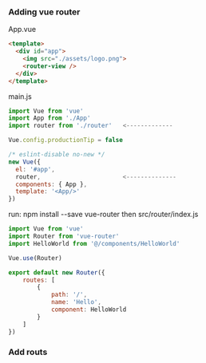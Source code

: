 ### Adding vue router
App.vue
```html
<template>
  <div id="app">
    <img src="./assets/logo.png">
    <router-view />
  </div>
</template>
```
main.js
```js
import Vue from 'vue'
import App from './App'
import router from './router'   <-------------

Vue.config.productionTip = false

/* eslint-disable no-new */
new Vue({
  el: '#app',
  router,                       <--------------
  components: { App },
  template: '<App/>'
})
```
run: npm install --save vue-router
then
src/router/index.js
```js
import Vue from 'vue'
import Router from 'vue-router'
import HelloWorld from '@/components/HelloWorld'

Vue.use(Router)

export default new Router({
    routes: [
        {
            path: '/',
            name: 'Hello',
            component: HelloWorld
        }
    ]
})
```
### Add routs
```

